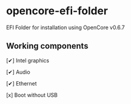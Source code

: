# opencore-efi-folder
EFI Folder for installation using OpenCore v0.6.7

## Working components

[✔] Intel graphics

[✔] Audio

[✔] Ethernet

[x] Boot without USB